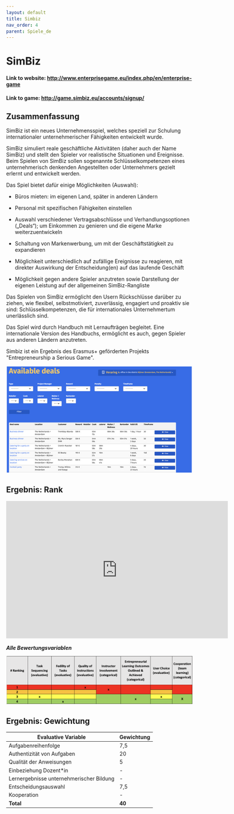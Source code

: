```yaml
---
layout: default
title: Simbiz
nav_order: 4
parent: Spiele_de
---
```


# SimBiz

#### Link to website: http://www.enterprisegame.eu/index.php/en/enterprise-game

#### Link to game: http://game.simbiz.eu/accounts/signup/

## Zusammenfassung

SimBiz ist ein neues Unternehmensspiel, welches speziell zur Schulung internationaler unternehmerischer Fähigkeiten entwickelt wurde.

SimBiz simuliert reale geschäftliche Aktivitäten (daher auch der Name SimBiz) und stellt den Spieler vor realistische Situationen und Ereignisse. Beim Spielen von SimBiz sollen sogenannte Schlüsselkompetenzen eines unternehmerisch denkenden Angestellten oder Unternehmers gezielt erlernt und entwickelt werden.

Das Spiel bietet dafür einige Möglichkeiten (Auswahl):

- Büros mieten: im eigenen Land, später in anderen Ländern

- Personal mit spezifischen Fähigkeiten einstellen

- Auswahl verschiedener Vertragsabschlüsse und Verhandlungsoptionen („Deals“); um Einkommen zu genieren und die eigene Marke weiterzuentwickeln

- Schaltung von Markenwerbung, um mit der Geschäftstätigkeit zu expandieren

- Möglichkeit unterschiedlich auf zufällige Ereignisse zu reagieren, mit direkter Auswirkung der Entscheidung(en) auf das laufende Geschäft 

-  Möglichkeit gegen andere Spieler anzutreten sowie Darstellung der eigenen Leistung auf der allgemeinen SimBiz-Rangliste


Das Spielen von SimBiz ermöglicht den Usern Rückschlüsse darüber zu ziehen, wie  flexibel, selbstmotiviert, zuverlässig, engagiert und proaktiv sie sind: Schlüsselkompetenzen, die für internationales Unternehmertum unerlässlich sind.

Das Spiel wird durch Handbuch mit Lernaufträgen begleitet. Eine internationale Version des Handbuchs, ermöglicht es auch, gegen Spieler aus anderen Ländern anzutreten.

Simbiz ist ein Ergebnis des Erasmus+ geförderten Projekts "Entrepreneurship a Serious Game".

![Image of Simbiz](../assets/Simbiz.jpg)

## Ergebnis: Rank

<iframe width="600" height="371" seamless frameborder="0" scrolling="no" src="https://docs.google.com/spreadsheets/d/e/2PACX-1vRQeSSNa-R2e3TA_gbRtNTG3-69Q0TsvFACQQct_vCGbwvci6NYCB5iWdA0Nlzw5RUHCZdxqINldR5G/pubchart?oid=1028227620&amp;format=interactive"></iframe>

**_Alle Bewertungsvariablen_**

![Image of bizebee](../assets/simbizscore.png)

## Ergebnis: Gewichtung

| **Evaluative Variable**               | **Gewichtung** |
| ------------------------------------- | ---------- |
| Aufgabenreihenfolge                   | 7,5        |
| Authentizität von Aufgaben            | 20         |
| Qualität der Anweisungen              | 5          |
| Einbeziehung Dozent*in                | \-         |
| Lernergebnisse unternehmerischer Bildung | \-         |
| Entscheidungsauswahl                  | 7,5        |
| Kooperation                           | \-         |
| **Total**                             | **40**     |

